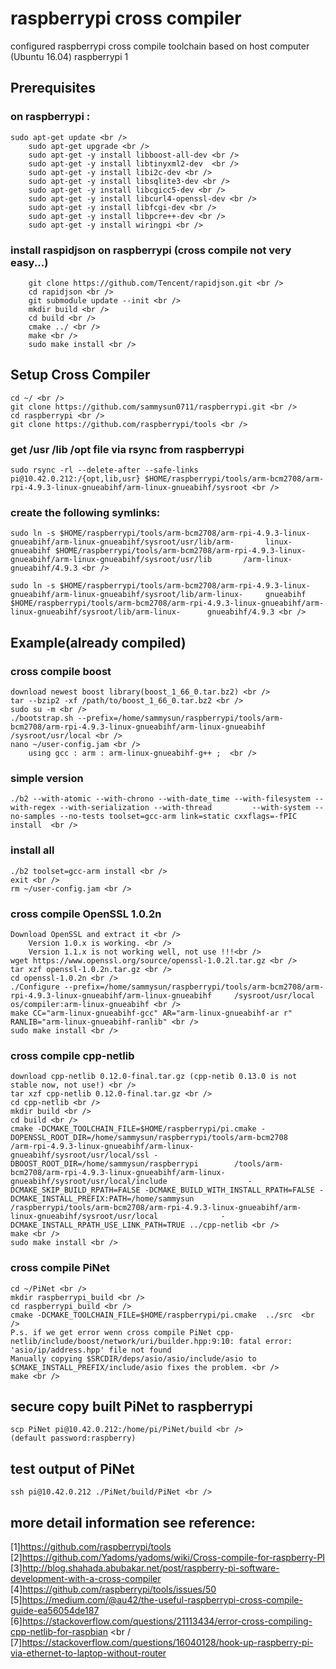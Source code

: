 # raspberrypi cross compiler
configured raspberrypi cross compile toolchain based on host computer (Ubuntu 16.04) raspberrypi 1 <br />

## Prerequisites <br />
### on raspberrypi :  <br />
	sudo apt-get update <br />
    	sudo apt-get upgrade <br />
    	sudo apt-get -y install libboost-all-dev <br />
    	sudo apt-get -y install libtinyxml2-dev  <br />
    	sudo apt-get -y install libi2c-dev <br />
    	sudo apt-get -y install libsqlite3-dev <br />
    	sudo apt-get -y install libcgicc5-dev <br />
    	sudo apt-get -y install libcurl4-openssl-dev <br /> 
    	sudo apt-get -y install libfcgi-dev <br />
    	sudo apt-get -y install libpcre++-dev <br />
    	sudo apt-get -y install wiringpi <br />
### install raspidjson on raspberrypi (cross compile not very easy...)  
    	git clone https://github.com/Tencent/rapidjson.git <br />
    	cd rapidjson <br />
    	git submodule update --init <br />
    	mkdir build <br />
    	cd build <br />
    	cmake ../ <br />
    	make <br />
    	sudo make install <br />
	

## Setup Cross Compiler
	cd ~/ <br />
	git clone https://github.com/sammysun0711/raspberrypi.git <br />
	cd raspberrypi <br />
	git clone https://github.com/raspberrypi/tools <br />

### get /usr /lib /opt file via rsync from raspberrypi 
	sudo rsync -rl --delete-after --safe-links pi@10.42.0.212:/{opt,lib,usr} $HOME/raspberrypi/tools/arm-bcm2708/arm-		rpi-4.9.3-linux-gnueabihf/arm-linux-gnueabihf/sysroot <br />

### create the following symlinks: <br />
	sudo ln -s $HOME/raspberrypi/tools/arm-bcm2708/arm-rpi-4.9.3-linux-gnueabihf/arm-linux-gnueabihf/sysroot/usr/lib/arm-		linux-gnueabihf $HOME/raspberrypi/tools/arm-bcm2708/arm-rpi-4.9.3-linux-gnueabihf/arm-linux-gnueabihf/sysroot/usr/lib		/arm-linux-gnueabihf/4.9.3 <br />

	sudo ln -s $HOME/raspberrypi/tools/arm-bcm2708/arm-rpi-4.9.3-linux-gnueabihf/arm-linux-gnueabihf/sysroot/lib/arm-linux-		gnueabihf $HOME/raspberrypi/tools/arm-bcm2708/arm-rpi-4.9.3-linux-gnueabihf/arm-linux-gnueabihf/sysroot/lib/arm-linux-		gnueabihf/4.9.3 <br />

## Example(already compiled)
### cross compile boost
 
	download newest boost library(boost_1_66_0.tar.bz2) <br />
	tar --bzip2 -xf /path/to/boost_1_66_0.tar.bz2 <br />
	sudo su -m <br />
	./bootstrap.sh --prefix=/home/sammysun/raspberrypi/tools/arm-bcm2708/arm-rpi-4.9.3-linux-gnueabihf/arm-linux-gnueabihf		/sysroot/usr/local <br />
	nano ~/user-config.jam <br />
        using gcc : arm : arm-linux-gnueabihf-g++ ;  <br />
### simple version

	./b2 --with-atomic --with-chrono --with-date_time --with-filesystem --with-regex --with-serialization --with-thread 		--with-system --no-samples --no-tests toolset=gcc-arm link=static cxxflags=-fPIC install  <br />

### install all 
	./b2 toolset=gcc-arm install <br />
	exit <br />
	rm ~/user-config.jam <br />

### cross compile OpenSSL 1.0.2n

	Download OpenSSL and extract it <br />
    	Version 1.0.x is working. <br />
    	Version 1.1.x is not working well, not use !!!<br />
	wget https://www.openssl.org/source/openssl-1.0.2l.tar.gz <br />
	tar xzf openssl-1.0.2n.tar.gz <br />
	cd openssl-1.0.2n <br />
	./Configure --prefix=/home/sammysun/raspberrypi/tools/arm-bcm2708/arm-rpi-4.9.3-linux-gnueabihf/arm-linux-gnueabihf		/sysroot/usr/local os/compiler:arm-linux-gnueabihf <br />
	make CC="arm-linux-gnueabihf-gcc" AR="arm-linux-gnueabihf-ar r" RANLIB="arm-linux-gnueabihf-ranlib" <br />
	sudo make install <br />

### cross compile cpp-netlib

	download cpp-netlib 0.12.0-final.tar.gz (cpp-netib 0.13.0 is not stable now, not use!) <br />
	tar xzf cpp-netlib 0.12.0-final.tar.gz <br />
	cd cpp-netlib <br />
	mkdir build <br />
	cd build <br />
	cmake -DCMAKE_TOOLCHAIN_FILE=$HOME/raspberrypi/pi.cmake -DOPENSSL_ROOT_DIR=/home/sammysun/raspberrypi/tools/arm-bcm2708		/arm-rpi-4.9.3-linux-gnueabihf/arm-linux-gnueabihf/sysroot/usr/local/ssl -DBOOST_ROOT_DIR=/home/sammysun/raspberrypi		/tools/arm-bcm2708/arm-rpi-4.9.3-linux-gnueabihf/arm-linux-gnueabihf/sysroot/usr/local/include 					-DCMAKE_SKIP_BUILD_RPATH=FALSE -DCMAKE_BUILD_WITH_INSTALL_RPATH=FALSE -DCMAKE_INSTALL_PREFIX:PATH=/home/sammysun		/raspberrypi/tools/arm-bcm2708/arm-rpi-4.9.3-linux-gnueabihf/arm-linux-gnueabihf/sysroot/usr/local 				-DCMAKE_INSTALL_RPATH_USE_LINK_PATH=TRUE ../cpp-netlib <br />
	make <br />
	sudo make install <br />

### cross compile PiNet

	cd ~/PiNet <br />
	mkdir raspberrypi_build <br />
	cd raspberrypi_build <br />
	cmake -DCMAKE_TOOLCHAIN_FILE=$HOME/raspberrypi/pi.cmake  ../src  <br />
	P.s. if we get error wenn cross compile PiNet cpp-netlib/include/boost/network/uri/builder.hpp:9:10: fatal error: 		'asio/ip/address.hpp' file not found
	Manually copying $SRCDIR/deps/asio/asio/include/asio to $CMAKE_INSTALL_PREFIX/include/asio fixes the problem. <br />
	make <br />

## secure copy built PiNet to raspberrypi 

	scp PiNet pi@10.42.0.212:/home/pi/PiNet/build <br />
	(default password:raspberry)
## test output of PiNet
	ssh pi@10.42.0.212 ./PiNet/build/PiNet <br />

## more detail information see reference:
[1]https://github.com/raspberrypi/tools <br />
[2]https://github.com/Yadoms/yadoms/wiki/Cross-compile-for-raspberry-PI <br />
[3]http://blog.shahada.abubakar.net/post/raspberry-pi-software-development-with-a-cross-compiler 
[4]https://github.com/raspberrypi/tools/issues/50<br />
[5]https://medium.com/@au42/the-useful-raspberrypi-cross-compile-guide-ea56054de187 <br />
[6]https://stackoverflow.com/questions/21113434/error-cross-compiling-cpp-netlib-for-raspbian <br /
[7]https://stackoverflow.com/questions/16040128/hook-up-raspberry-pi-via-ethernet-to-laptop-without-router
